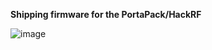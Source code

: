 **Shipping firmware for the PortaPack/HackRF**

![image](https://github.com/portapack-mayhem/shipping-firmware/assets/4393979/791bccc3-4da8-466c-b9a1-a02d02a93f27)

